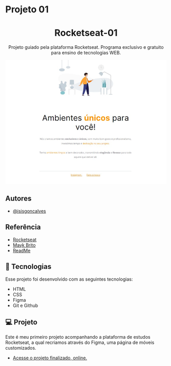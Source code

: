 # Projeto 01



<h1 align="center"> Rocketseat-01 </h1>

<p align="center">
Projeto guiado pela plataforma Rocketseat. Programa exclusivo e gratuito para ensino de tecnologias WEB.
</p>

<p align="center">
<img src="./images/img-git.jpg" alt="">
</p> 

## Autores

- [@isisgoncalves](https://www.github.com/isisgoncalves)

## Referência

 - [Rocketseat](https://www.rocketseat.com.br)
 - [Mayk Brito](https://github.com/maykbrito)
 - [ReadMe](https://readme.so/pt)

## 🚀 Tecnologias

Esse projeto foi desenvolvido com as seguintes tecnologias:

- HTML
- CSS
- Figma
- Git e Github

## 💻 Projeto

Este é meu primeiro projeto acompanhando a plataforma de estudos Rocketseat, a qual recriamos através do Figma, uma página de móveis customizados.

- [Acesse o projeto finalizado, online.](https://isisgoncalves.github.io/DevLinks/)
